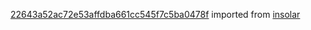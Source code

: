 [22643a52ac72e53affdba661cc545f7c5ba0478f](https://github.com/insolar/insolar/commit/22643a52ac72e53affdba661cc545f7c5ba0478f) imported from [insolar](https://github.com/insolar/insolar)
